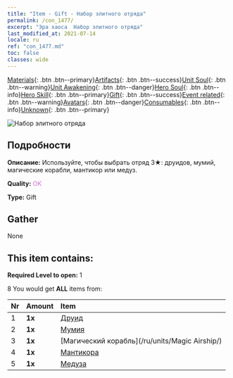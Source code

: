 ```yaml
---
title: "Item - Gift - Набор элитного отряда"
permalink: /con_1477/
excerpt: "Эра хаоса  Набор элитного отряда"
last_modified_at: 2021-07-14
locale: ru
ref: "con_1477.md"
toc: false
classes: wide
---
```

 [Materials](/ItemsRU/){: .btn .btn--primary}[Artifacts](/ItemsRU/Artifacts/){: .btn .btn--success}[Unit Soul](/ItemsRU/UnitSoul/){: .btn .btn--warning}[Unit Awakening](/ItemsRU/UnitAwakening/){: .btn .btn--danger}[Hero Soul](/ItemsRU/HeroSoul/){: .btn .btn--info}[Hero Skill](/ItemsRU/HeroSkill/){: .btn .btn--primary}[Gift](/ItemsRU/Gift/){: .btn .btn--success}[Event related](/ItemsRU/Events/){: .btn .btn--warning}[Avatars](/ItemsRU/Avatars/){: .btn .btn--danger}[Consumables](/ItemsRU/Consumables/){: .btn .btn--info}[Unknown](/ItemsRU/Unknown/){: .btn .btn--primary}

 ![Набор элитного отряда](/images/t/i_907055.png)

## Подробности
 **Описание:** Используйте, чтобы выбрать отряд 3★: друидов, мумий, магические корабли, мантикор или медуз.

 **Quality:** <span style="color: #DA70D6">OK</span>

 **Type:** Gift

## Gather

  None

## This item contains:

 **Required Level to open:** 1

 8 You would get **ALL** items  from:

  | Nr | Amount |     Item    |
  |:---|:-------|:------------|
  | 1 |  **1x** | [Друид](/ru/units/Druid/) |  | 
  | 2 |  **1x** | [Мумия](/ru/units/Mummy/) |  | 
  | 3 |  **1x** | [Магический корабль](/ru/units/Magic Airship/) |  | 
  | 4 |  **1x** | [Мантикора](/ru/units/Manticore/) |  | 
  | 5 |  **1x** | [Медуза](/ru/units/Medusa/) |  | 
